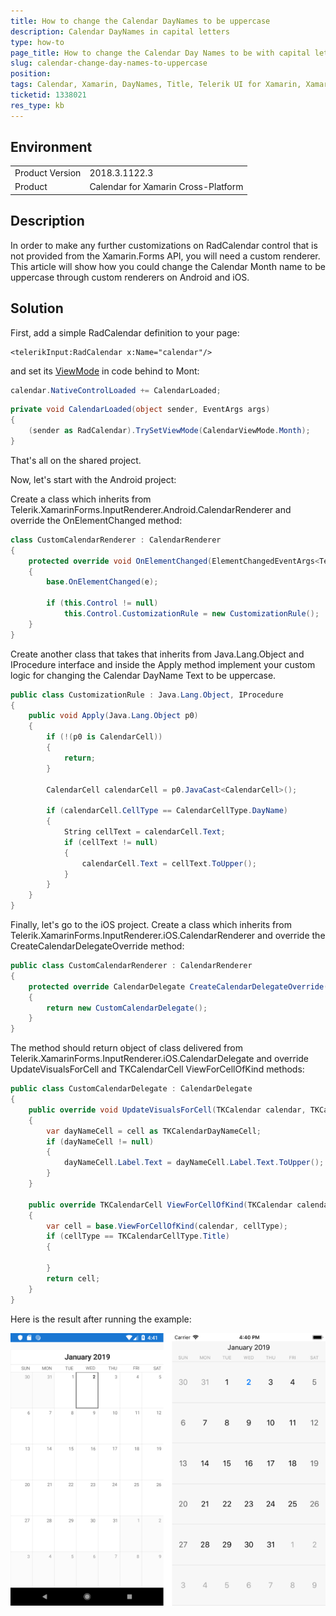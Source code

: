 ```yaml
---
title: How to change the Calendar DayNames to be uppercase
description: Calendar DayNames in capital letters
type: how-to
page_title: How to change the Calendar Day Names to be with capital letters
slug: calendar-change-day-names-to-uppercase
position: 
tags: Calendar, Xamarin, DayNames, Title, Telerik UI for Xamarin, XamarinForms
ticketid: 1338021
res_type: kb
---
```


## Environment
<table>
	<tr>
		<td>Product Version</td>
		<td>2018.3.1122.3</td>
	</tr>
	<tr>
		<td>Product</td>
		<td>Calendar for Xamarin Cross-Platform</td>
	</tr>
</table>


## Description

In order to make any further customizations on RadCalendar control that is not provided from the Xamarin.Forms API, you will need a custom renderer. This article will show how you could change the Calendar Month name to be uppercase through custom renderers on Android and iOS.

## Solution

First, add a simple RadCalendar definition to your page:

```XAML
<telerikInput:RadCalendar x:Name="calendar"/>
```

and set its [ViewMode](https://docs.telerik.com/devtools/xamarin/controls/calendar/view-modes/calendar-navigation-and-view-mode#setting-the-viewmode) in code behind to Mont:

```C#
calendar.NativeControlLoaded += CalendarLoaded;
```

```C#
private void CalendarLoaded(object sender, EventArgs args)
{
    (sender as RadCalendar).TrySetViewMode(CalendarViewMode.Month);
}
```

That's all on the shared project.

Now, let's start with the Android project:

Create a class which inherits from Telerik.XamarinForms.InputRenderer.Android.CalendarRenderer and override the OnElementChanged method:

```C#
class CustomCalendarRenderer : CalendarRenderer
{
    protected override void OnElementChanged(ElementChangedEventArgs<Telerik.XamarinForms.Input.RadCalendar> e)
    {
        base.OnElementChanged(e);

        if (this.Control != null)
            this.Control.CustomizationRule = new CustomizationRule();
    }
}
```

Create another class that takes that inherits from Java.Lang.Object and IProcedure interface and inside the Apply method implement your custom logic for changing the Calendar DayName Text to be uppercase.

```C#
public class CustomizationRule : Java.Lang.Object, IProcedure
{
    public void Apply(Java.Lang.Object p0)
    {
        if (!(p0 is CalendarCell))
        {
            return;
        }

        CalendarCell calendarCell = p0.JavaCast<CalendarCell>();

        if (calendarCell.CellType == CalendarCellType.DayName)
        {
            String cellText = calendarCell.Text;
            if (cellText != null)
            {
                calendarCell.Text = cellText.ToUpper();
            }
        }
    }
}
```

Finally, let's go to the iOS project. Create a class which inherits from Telerik.XamarinForms.InputRenderer.iOS.CalendarRenderer and override the CreateCalendarDelegateOverride method:

```C#
public class CustomCalendarRenderer : CalendarRenderer
{
    protected override CalendarDelegate CreateCalendarDelegateOverride()
    {
        return new CustomCalendarDelegate();
    }
}
```

The method should return object of class delivered from Telerik.XamarinForms.InputRenderer.iOS.CalendarDelegate and override UpdateVisualsForCell and TKCalendarCell ViewForCellOfKind methods:

```C#
public class CustomCalendarDelegate : CalendarDelegate
{
    public override void UpdateVisualsForCell(TKCalendar calendar, TKCalendarCell cell)
    {
        var dayNameCell = cell as TKCalendarDayNameCell;
        if (dayNameCell != null)
        {
            dayNameCell.Label.Text = dayNameCell.Label.Text.ToUpper();
        }
    }

    public override TKCalendarCell ViewForCellOfKind(TKCalendar calendar, TKCalendarCellType cellType)
    {
        var cell = base.ViewForCellOfKind(calendar, cellType);
        if (cellType == TKCalendarCellType.Title)
        {
            
        }
        return cell;
    }
}
```

Here is the result after running the example:

![Calendar Day Name Uppercase](images/calendar-day-name-uppercase.png)
